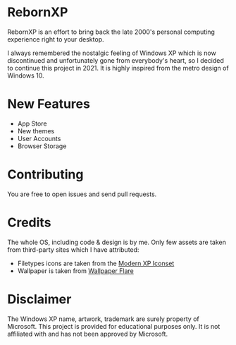 RebornXP
===

RebornXP is an effort to bring back the late 2000's personal computing experience right to your desktop.

I always remembered the nostalgic feeling of Windows XP which is now discontinued and unfortunately gone from everybody's heart, so I decided to continue this project in 2021. It is highly inspired from the metro design of Windows 10.

# New Features
- App Store
- New themes
- User Accounts
- Browser Storage

#  Contributing
You are free to open issues and send pull requests.

# Credits
The whole OS, including code & design is by me. Only few assets are taken from third-party sites which I have attributed:

- Filetypes icons are taken from the [Modern XP Iconset](https://www.deviantart.com/eatosdesign/art/Modern-XP-icons-449891585)
- Wallpaper is taken from [Wallpaper Flare](https://www.wallpaperflare.com/green-grass-under-blue-skies-wallpaper-bliss-minimalism-windows-xp-wallpaper-huxp)

# Disclaimer
The Windows XP name, artwork, trademark are surely property of Microsoft. This project is provided for educational purposes only. It is not affiliated with and has not been approved by Microsoft.
